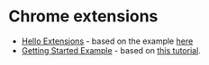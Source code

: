 # Chrome extensions

* [Hello Extensions](hello-extensions/) - based on the example [here](https://developer.chrome.com/extensions)
* [Getting Started Example](getting-started-example) - based on [this tutorial](https://developer.chrome.com/extensions/getstarted).
